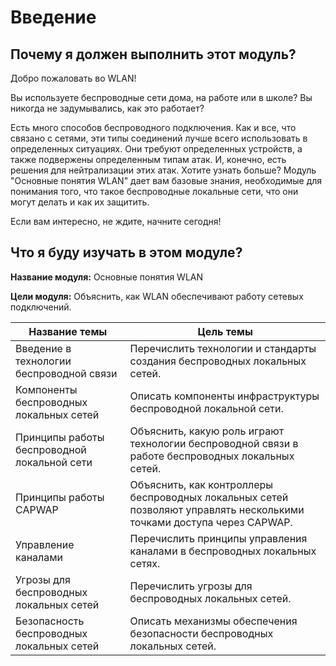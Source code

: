 # Введение

<!-- 12.0.1-->
## Почему я должен выполнить этот модуль?

Добро пожаловать во WLAN!

Вы используете беспроводные сети дома, на работе или в школе? Вы никогда не задумывались, как это работает?

Есть много способов беспроводного подключения. Как и все, что связано с сетями, эти типы соединений лучше всего использовать в определенных ситуациях. Они требуют определенных устройств, а также подвержены определенным типам атак. И, конечно, есть решения для нейтрализации этих атак. Хотите узнать больше? Модуль "Основные понятия WLAN" дает вам базовые знания, необходимые для понимания того, что такое беспроводные локальные сети, что они могут делать и как их защитить.

Если вам интересно, не ждите, начните сегодня!

<!-- 12.0.2-->
## Что я буду изучать в этом модуле?

**Название модуля:** Основные понятия WLAN

**Цели модуля:** Объяснить, как WLAN обеспечивают работу сетевых подключений.

| **Название темы** | **Цель темы** |
| --- | --- |
| Введение в технологии беспроводной связи | Перечислить технологии и стандарты создания беспроводных локальных сетей. |
| Компоненты беспроводных локальных сетей | Описать компоненты инфраструктуры беспроводной локальной сети. |
| Принципы работы беспроводной локальной сети | Объяснить, какую роль играют технологии беспроводной связи в работе беспроводных локальных сетей. |
| Принципы работы CAPWAP | Объяснить, как контроллеры беспроводных локальных сетей позволяют управлять несколькими точками доступа через CAPWAP. |
| Управление каналами | Перечислить принципы управления каналами в беспроводных локальных сетях. |
| Угрозы для беспроводных локальных сетей | Перечислить угрозы для беспроводных локальных сетей. |
| Безопасность беспроводных локальных сетей | Описать механизмы обеспечения безопасности беспроводных локальных сетей. |